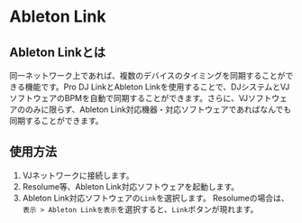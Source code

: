 # Ableton Link
## Ableton Linkとは
同一ネットワーク上であれば、複数のデバイスのタイミングを同期することができる機能です。Pro DJ LinkとAbleton Linkを使用することで、DJシステムとVJソフトウェアのBPMを自動で同期することができます。さらに、VJソフトウェアののみに限らず、Ableton Link対応機器・対応ソフトウェアであればなんでも同期することができます。

## 使用方法
1. VJネットワークに接続します。  
2. Resolume等、Ableton Link対応ソフトウェアを起動します。  
3. Ableton Link対応ソフトウェアの`Link`を選択します。 Resolumeの場合は、`表示 > Ableton Linkを表示`を選択すると、`Link`ボタンが現れます。  
